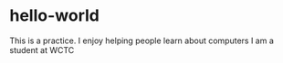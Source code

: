 # hello-world
This is a practice.
I enjoy helping people learn about computers
I am a student at WCTC

